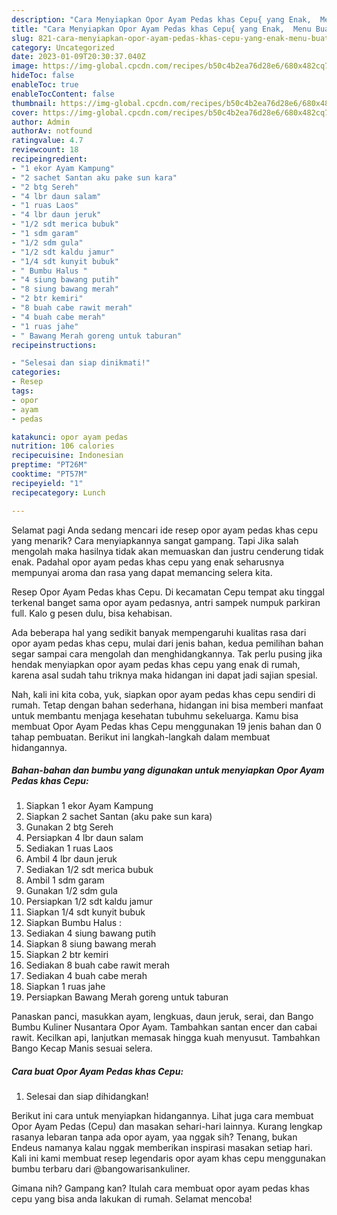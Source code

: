 ```yaml
---
description: "Cara Menyiapkan Opor Ayam Pedas khas Cepu{ yang Enak,  Menu Buat lebaran"
title: "Cara Menyiapkan Opor Ayam Pedas khas Cepu{ yang Enak,  Menu Buat lebaran"
slug: 821-cara-menyiapkan-opor-ayam-pedas-khas-cepu-yang-enak-menu-buat-lebaran
category: Uncategorized
date: 2023-01-09T20:30:37.040Z
image: https://img-global.cpcdn.com/recipes/b50c4b2ea76d28e6/680x482cq70/opor-ayam-pedas-khas-cepu-foto-resep-utama.jpg
hideToc: false
enableToc: true
enableTocContent: false
thumbnail: https://img-global.cpcdn.com/recipes/b50c4b2ea76d28e6/680x482cq70/opor-ayam-pedas-khas-cepu-foto-resep-utama.jpg
cover: https://img-global.cpcdn.com/recipes/b50c4b2ea76d28e6/680x482cq70/opor-ayam-pedas-khas-cepu-foto-resep-utama.jpg
author: Admin
authorAv: notfound
ratingvalue: 4.7
reviewcount: 18
recipeingredient:
- "1 ekor Ayam Kampung"
- "2 sachet Santan aku pake sun kara"
- "2 btg Sereh"
- "4 lbr daun salam"
- "1 ruas Laos"
- "4 lbr daun jeruk"
- "1/2 sdt merica bubuk"
- "1 sdm garam"
- "1/2 sdm gula"
- "1/2 sdt kaldu jamur"
- "1/4 sdt kunyit bubuk"
- " Bumbu Halus "
- "4 siung bawang putih"
- "8 siung bawang merah"
- "2 btr kemiri"
- "8 buah cabe rawit merah"
- "4 buah cabe merah"
- "1 ruas jahe"
- " Bawang Merah goreng untuk taburan"
recipeinstructions:

- "Selesai dan siap dinikmati!"
categories:
- Resep
tags:
- opor
- ayam
- pedas

katakunci: opor ayam pedas 
nutrition: 106 calories
recipecuisine: Indonesian
preptime: "PT26M"
cooktime: "PT57M"
recipeyield: "1"
recipecategory: Lunch

---
```



Selamat pagi Anda sedang mencari ide resep opor ayam pedas khas cepu yang menarik? Cara menyiapkannya sangat gampang. Tapi Jika salah mengolah maka hasilnya tidak akan memuaskan dan justru cenderung tidak enak. Padahal opor ayam pedas khas cepu yang enak seharusnya mempunyai aroma dan rasa yang dapat memancing selera kita.


Resep Opor Ayam Pedas khas Cepu. Di kecamatan Cepu tempat aku tinggal terkenal banget sama opor ayam pedasnya, antri sampek numpuk parkiran full. Kalo g pesen dulu, bisa kehabisan.

Ada beberapa hal yang sedikit banyak mempengaruhi kualitas rasa dari opor ayam pedas khas cepu, mulai dari jenis bahan, kedua pemilihan bahan segar sampai cara mengolah dan menghidangkannya. Tak perlu pusing jika hendak menyiapkan opor ayam pedas khas cepu yang enak di rumah, karena asal sudah tahu triknya maka hidangan ini dapat jadi sajian spesial.


Nah, kali ini kita coba, yuk, siapkan opor ayam pedas khas cepu sendiri di rumah. Tetap dengan bahan sederhana, hidangan ini bisa memberi manfaat untuk membantu menjaga kesehatan tubuhmu sekeluarga. Kamu bisa membuat Opor Ayam Pedas khas Cepu menggunakan 19 jenis bahan dan 0 tahap pembuatan. Berikut ini langkah-langkah dalam membuat hidangannya.

<!--inarticleads1-->

##### Bahan-bahan dan bumbu yang digunakan untuk menyiapkan Opor Ayam Pedas khas Cepu:

1. Siapkan 1 ekor Ayam Kampung
1. Siapkan 2 sachet Santan (aku pake sun kara)
1. Gunakan 2 btg Sereh
1. Persiapkan 4 lbr daun salam
1. Sediakan 1 ruas Laos
1. Ambil 4 lbr daun jeruk
1. Sediakan 1/2 sdt merica bubuk
1. Ambil 1 sdm garam
1. Gunakan 1/2 sdm gula
1. Persiapkan 1/2 sdt kaldu jamur
1. Siapkan 1/4 sdt kunyit bubuk
1. Siapkan  Bumbu Halus :
1. Sediakan 4 siung bawang putih
1. Siapkan 8 siung bawang merah
1. Siapkan 2 btr kemiri
1. Sediakan 8 buah cabe rawit merah
1. Sediakan 4 buah cabe merah
1. Siapkan 1 ruas jahe
1. Persiapkan  Bawang Merah goreng untuk taburan


Panaskan panci, masukkan ayam, lengkuas, daun jeruk, serai, dan Bango Bumbu Kuliner Nusantara Opor Ayam. Tambahkan santan encer dan cabai rawit. Kecilkan api, lanjutkan memasak hingga kuah menyusut. Tambahkan Bango Kecap Manis sesuai selera. 

<!--inarticleads2-->

##### Cara buat Opor Ayam Pedas khas Cepu:


1. Selesai dan siap dihidangkan!

Berikut ini cara untuk menyiapkan hidangannya. Lihat juga cara membuat Opor Ayam Pedas (Cepu) dan masakan sehari-hari lainnya. Kurang lengkap rasanya lebaran tanpa ada opor ayam, yaa nggak sih? Tenang, bukan Endeus namanya kalau nggak memberikan inspirasi masakan setiap hari. Kali ini kami membuat resep legendaris opor ayam khas cepu menggunakan bumbu terbaru dari @bangowarisankuliner. 

Gimana nih? Gampang kan? Itulah cara membuat opor ayam pedas khas cepu yang bisa anda lakukan di rumah. Selamat mencoba!
